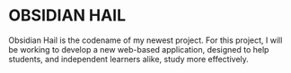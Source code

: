 <h1>OBSIDIAN HAIL</h1>
<p>Obsidian Hail is the codename of my newest project. For this project, I will be working to develop a new web-based application, designed to help students, and independent learners alike, study more effectively.</p>
